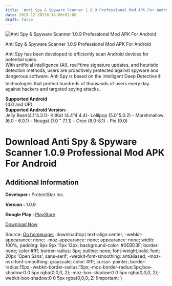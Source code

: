 ```yaml
---
title: 'Anti Spy & Spyware Scanner 1.0.9 Professional Mod APK For Android'
date: 2019-12-30T16:14:00+01:00
draft: false
---
```


![Anti Spy & Spyware Scanner 1.0.9 Professional Mod APK For Android](https://i2.wp.com/apkhome.net/wp-content/uploads/2019/11/Anti-Spy-Spyware-Scanner-1.0.9-Professional-Mod.png "Anti Spy & Spyware Scanner 1.0.9 Professional Mod APK For Android")

  

Anti Spy & Spyware Scanner 1.0.9 Professional Mod APK For Android

Anti Spy has been developed to efficiently scan Android devices for potential spies.  
With artificial intelligence (AI), real\*time signature updates, and heuristic detection methods, users are proactively protected against spyware and dangerous software. Anti Spy is based on the intelligent Deep Detective ¢ technologies that protect hundreds of thousands of users every day. against hackers and targeted spying attacks.

**Supported Android**  
{4.0 and UP}  
**Supported Android Version**:-  
Jelly Bean(4.1"4.3.1)- KitKat (4.4"4.4.4)- Lollipop (5.0"5.0.2) - Marshmallow (6.0 - 6.0.1) - Nougat (7.0 " 7.1.1) - Oreo (8.0-8.1) - Pie (9.0)

Download Anti Spy & Spyware Scanner 1.0.9 Professional Mod APK For Android
==========================================================================

Additional Information
----------------------

**Developer :** ProtectStar Inc.

**Version :** 1.0.9

**Google Play :** [PlayStore](https://play.google.com/store/apps/details?id=com.protectstar.antispy)

  

[Download Now](https://store4app.co/post/anti-spy-amp-spyware-scanner-1-0-9-professional-mod-apk-for-android_1573983938)

  
Source: [Go homepage.](https://store4app.co/post/anti-spy-amp-spyware-scanner-1-0-9-professional-mod-apk-for-android_1573983938) .downloadtop{ text-align:center; -webkit-appearance: none; -moz-appearance: none; appearance: none; width: 100%; padding: 9px 9px 11px 13px; background-color: #0EBD3F; border: none; color:#fff; border-radius: 3px; outline: none; font-weight;bold; font: 20px 'Open Sans', sans-serif; -webkit-font-smoothing: antialiased; -moz-osx-font-smoothing: grayscale; color: #fff; cursor: pointer; border-radius:15px;-webkit-border-radius:15px;-moz-border-radius:5px;box-shadow:0 0 5px rgba(0,0,0,.2);-moz-box-shadow:0 0 5px rgba(0,0,0,.2);-webkit-box-shadow:0 0 5px rgba(0,0,0,.2) !important; }